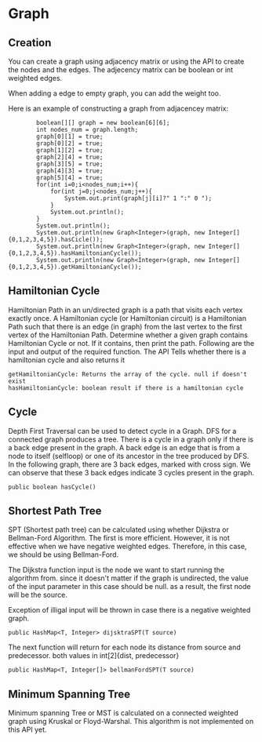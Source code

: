 # Graph

## Creation
You can create a graph using adjacency matrix or using the API to create the nodes and the edges.
The adjecency matrix can be boolean or int weighted edges.

When adding a edge to empty graph, you can add the weight too.

Here is an example of constructing a graph from adjacencey matrix:

```
		boolean[][] graph = new boolean[6][6];
		int nodes_num = graph.length;
		graph[0][1] = true;
		graph[0][2] = true;
		graph[1][2] = true;
		graph[2][4] = true;
		graph[3][5] = true;
		graph[4][3] = true;
		graph[5][4] = true;
		for(int i=0;i<nodes_num;i++){
			for(int j=0;j<nodes_num;j++){
				System.out.print(graph[j][i]?" 1 ":" 0 ");
			}
			System.out.println();
		}
		System.out.println();
		System.out.println(new Graph<Integer>(graph, new Integer[]{0,1,2,3,4,5}).hasCicle());
		System.out.println(new Graph<Integer>(graph, new Integer[]{0,1,2,3,4,5}).hasHamiltonianCycle());
		System.out.println(new Graph<Integer>(graph, new Integer[]{0,1,2,3,4,5}).getHamiltonianCycle());
```

## Hamiltonian Cycle
Hamiltonian Path in an un/directed graph is a path that visits each vertex exactly once. A Hamiltonian cycle (or Hamiltonian circuit) is a Hamiltonian Path such that there is an edge (in graph) from the last vertex to the first vertex of the Hamiltonian Path. Determine whether a given graph contains Hamiltonian Cycle or not. If it contains, then print the path. Following are the input and output of the required function.
The API Tells whether there is a hamiltonian cycle and also returns it

```
getHamiltonianCycle: Returns the array of the cycle. null if doesn't exist
hasHamiltonianCycle: boolean result if there is a hamiltonian cycle
```

## Cycle
Depth First Traversal can be used to detect cycle in a Graph. DFS for a connected graph produces a tree. There is a cycle in a graph only if there is a back edge present in the graph. A back edge is an edge that is from a node to itself (selfloop) or one of its ancestor in the tree produced by DFS. In the following graph, there are 3 back edges, marked with cross sign. We can observe that these 3 back edges indicate 3 cycles present in the graph.

```
public boolean hasCycle()
```

## Shortest Path Tree
SPT (Shortest path tree) can be calculated using whether Dijkstra or Bellman-Ford Algorithm. The first is more efficient. However, it is not effective when we have negative weighted edges. Therefore, in this case, we should be using Bellman-Ford.

The Dijkstra function input is the node we want to start running the algorithm from. since it doesn't matter if the graph is undirected, the value of the input parameter in this case should be null. as a result, the first node will be the source.

Exception of illigal input will be thrown in case there is a negative weighted graph.

```
public HashMap<T, Integer> dijsktraSPT(T source)

```

The next function will return for each node its distance from source and predecessor. both values in int[2]{dist, predecessor}
```
public HashMap<T, Integer[]> bellmanFordSPT(T source)
```



## Minimum Spanning Tree

Minimum spanning Tree or MST is calculated on a connected weighted graph using Kruskal or Floyd-Warshal. This algorithm is not implemented on this API yet.
